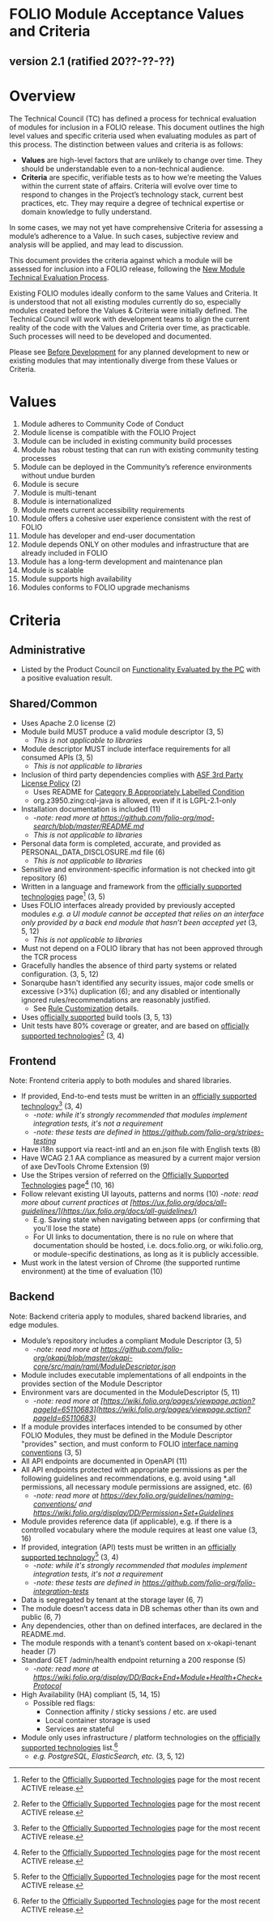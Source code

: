 # FOLIO Module Acceptance Values and Criteria

## version 2.1 (ratified 20??-??-??)

# Overview
The Technical Council (TC) has defined a process for technical evaluation of modules for inclusion in a FOLIO release.  This document outlines the high level values and specific criteria used when evaluating modules as part of this process.  The distinction between values and criteria is as follows:

* **Values** are high-level factors that are unlikely to change over time.  They should be understandable even to a non-technical audience.
* **Criteria** are specific, verifiable tests as to how we’re meeting the Values within the current state of affairs.  Criteria will evolve over time to respond to changes in the Project’s technology stack, current best practices, etc. They may require a degree of technical expertise or domain knowledge to fully understand.

In some cases, we may not yet have comprehensive Criteria for assessing a module’s adherence to a Value.  In such cases, subjective review and analysis will be applied, and may lead to discussion.

This document provides the criteria against which a module will be assessed for inclusion into a FOLIO release, following the [New Module Technical Evaluation Process](NEW_MODULE_TECH_EVAL.MD). 

Existing FOLIO modules ideally conform to the same Values and Criteria.  It is understood that not all existing modules currently do so, especially modules created before the Values & Criteria were initially defined.  The Technical Council will work with development teams to align the current reality of the code with the Values and Criteria over time, as practicable.  Such processes will need to be developed and documented.

Please see [Before Development](MODULE_EVALUATION_TEMPLATE#before-development) for any planned development to new or existing modules that may intentionally diverge from these Values or Criteria.

# Values
1. Module adheres to Community Code of Conduct
1. Module license is compatible with the FOLIO Project
1. Module can be included in existing community build processes
1. Module has robust testing that can run with existing community testing processes
1. Module can be deployed in the Community’s reference environments without undue burden
1. Module is secure
1. Module is multi-tenant
1. Module is internationalized
1. Module meets current accessibility requirements
1. Module offers a cohesive user experience consistent with the rest of FOLIO
1. Module has developer and end-user documentation
1. Module depends ONLY on other modules and infrastructure that are already included in FOLIO
1. Module has a long-term development and maintenance plan
1. Module is scalable
1. Module supports high availability
1. Modules conforms to FOLIO upgrade mechanisms

# Criteria

## Administrative
* Listed by the Product Council on [Functionality Evaluated by the PC](https://wiki.folio.org/display/PC/Functionality+Evaluated+by+the+PC) with a positive evaluation result.

## Shared/Common
* Uses Apache 2.0 license (2)
* Module build MUST produce a valid module descriptor (3, 5)
  * _This is not applicable to libraries_
* Module descriptor MUST include interface requirements for all consumed APIs (3, 5)
  * _This is not applicable to libraries_
* Inclusion of third party dependencies complies with [ASF 3rd Party License Policy](https://apache.org/legal/resolved.html) (2)
  * Uses README for [Category B Appropriately Labelled Condition](https://apache.org/legal/resolved.html#appropriately-labelled-condition)
  * org.z3950.zing:cql-java is allowed, even if it is LGPL-2.1-only
* Installation documentation is included (11)
  * -_note: read more at https://github.com/folio-org/mod-search/blob/master/README.md_
  * _This is not applicable to libraries_
* Personal data form is completed, accurate, and provided as PERSONAL_DATA_DISCLOSURE.md file (6)
  * _This is not applicable to libraries_
* Sensitive and environment-specific information is not checked into git repository (6)
* Written in a language and framework from the [officially supported technologies](https://wiki.folio.org/display/TC/Officially+Supported+Technologies) page[^1] (3, 5)
* Uses FOLIO interfaces already provided by previously accepted modules _e.g. a UI module cannot be accepted that relies on an interface only provided by a back end module that hasn’t been accepted yet_ (3, 5, 12)
  * _This is not applicable to libraries_
* Must not depend on a FOLIO library that has not been approved through the TCR process
* Gracefully handles the absence of third party systems or related configuration. (3, 5, 12)
* Sonarqube hasn't identified any security issues, major code smells or excessive (>3%) duplication (6); and any disabled or intentionally ignored rules/recommendations are reasonably justified.
  * See [Rule Customization](https://dev.folio.org/guides/code-analysis/#rule-customization) details. 
* Uses [officially supported](https://wiki.folio.org/display/TC/Officially+Supported+Technologies) build tools (3, 5, 13)
* Unit tests have 80% coverage or greater, and are based on [officially supported technologies](https://wiki.folio.org/display/TC/Officially+Supported+Technologies)[^1] (3, 4)

## Frontend

Note: Frontend criteria apply to both modules and shared libraries. 

* If provided, End-to-end tests must be written in an [officially supported technology](https://wiki.folio.org/display/TC/Officially+Supported+Technologies)[^1] (3, 4)
  * -_note: while it's strongly recommended that modules implement integration tests, it's not a requirement_
  * -_note: these tests are defined in https://github.com/folio-org/stripes-testing_
* Have i18n support via react-intl and an en.json file with English texts (8)
* Have WCAG 2.1 AA compliance as measured by a current major version of axe DevTools Chrome Extension (9)
* Use the Stripes version of referred on the [Officially Supported Technologies](https://wiki.folio.org/display/TC/Officially+Supported+Technologies) page[^1] (10, 16)
* Follow relevant existing UI layouts, patterns and norms (10) -_note: read more about current practices at [https://ux.folio.org/docs/all-guidelines/](https://ux.folio.org/docs/all-guidelines/)_
  * E.g. Saving state when navigating between apps (or confirming that you'll lose the state)
  * For UI links to documentation, there is no rule on where that documentation should be hosted, i.e. docs.folio.org, or wiki.folio.org, or module-specific destinations, as long as it is publicly accessible.
* Must work in the latest version of Chrome (the supported runtime environment) at the time of evaluation (10)

## Backend

Note: Backend criteria apply to modules, shared backend libraries, and edge modules.

* Module’s repository includes a compliant Module Descriptor (3, 5)
  * -_note: read more at https://github.com/folio-org/okapi/blob/master/okapi-core/src/main/raml/ModuleDescriptor.json_
* Module includes executable implementations of all endpoints in the provides section of the Module Descriptor
* Environment vars are documented in the ModuleDescriptor (5, 11)
  * -_note: read more at [https://wiki.folio.org/pages/viewpage.action?pageId=65110683](https://wiki.folio.org/pages/viewpage.action?pageId=65110683)_
* If a module provides interfaces intended to be consumed by other FOLIO Modules, they must be defined in the Module Descriptor "provides" section, and must conform to FOLIO [interface naming conventions](https://dev.folio.org/guidelines/naming-conventions/#interfaces) (3, 5)
* All API endpoints are documented in OpenAPI (11)
* All API endpoints protected with appropriate permissions as per the following guidelines and recommendations, e.g. avoid using *.all permissions, all necessary module permissions are assigned, etc. (6)
  * -_note: read more at https://dev.folio.org/guidelines/naming-conventions/ and https://wiki.folio.org/display/DD/Permission+Set+Guidelines_
* Module provides reference data (if applicable), e.g. if there is a controlled vocabulary where the module requires at least one value (3, 16)
* If provided, integration (API) tests must be written in an [officially supported technology](https://wiki.folio.org/display/TC/Officially+Supported+Technologies)[^1] (3, 4)
  * -_note: while it's strongly recommended that modules implement integration tests, it's not a requirement_
  * -_note: these tests are defined in https://github.com/folio-org/folio-integration-tests_
* Data is segregated by tenant at the storage layer (6, 7)
* The module doesn’t access data in DB schemas other than its own and public (6, 7)
* Any dependencies, other than on defined interfaces, are declared in the README.md.
* The module responds with a tenant’s content based on x-okapi-tenant header (7)
* Standard GET /admin/health endpoint returning a 200 response (5)
  * -_note: read more at https://wiki.folio.org/display/DD/Back+End+Module+Health+Check+Protocol_
* High Availability (HA) compliant (5, 14, 15)
  * Possible red flags:
    * Connection affinity / sticky sessions / etc. are used
    * Local container storage is used
    * Services are stateful
* Module only uses infrastructure / platform technologies on the [officially supported technologies](https://wiki.folio.org/display/TC/Officially+Supported+Technologies) list.[^1]
  * _e.g. PostgreSQL, ElasticSearch, etc._ (3, 5, 12)

[^1]: Refer to the [Officially Supported Technologies](https://wiki.folio.org/display/TC/Officially+Supported+Technologies) page for the most recent ACTIVE release.
